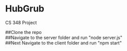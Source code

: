 # HubGrub
CS 348 Project

##Clone the repo  
##Navigate to the server folder and run "node server.js"  
##Next Navigate to the client folder and run "npm start"
